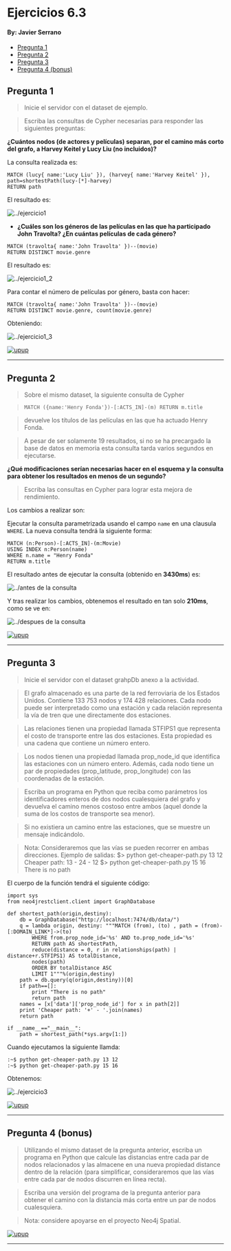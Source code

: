 # Ejercicios 6.3
#### By: Javier Serrano

* [Pregunta 1](#pregunta-1)
* [Pregunta 2](#pregunta-2)
* [Pregunta 3](#pregunta-3)
* [Pregunta 4 (bonus)](#pregunta-4-bonus)

## Pregunta 1 ##

>Inicie el servidor con el dataset de ejemplo.

>Escriba las consultas de Cypher necesarias para responder las siguientes preguntas:

**¿Cuántos nodos (de actores y películas) separan, por el camino más corto del grafo, a Harvey Keitel y Lucy Liu (no incluidos)?**

La consulta realizada es:

```
MATCH (lucy{ name:'Lucy Liu' }), (harvey{ name:'Harvey Keitel' }), path=shortestPath(lucy-[*]-harvey)
RETURN path
```
El resultado es:

![../ejercicio1](ejercicio1.png)

* **¿Cuáles son los géneros de las películas en las que ha participado John Travolta? ¿En cuántas películas de cada género?**

```
MATCH (travolta{ name:'John Travolta' })--(movie)
RETURN DISTINCT movie.genre
```

El resultado es:

![../ejercicio1_2](ejercicio1_2.png)

Para contar el número de películas por género, basta con hacer:

```
MATCH (travolta{ name:'John Travolta' })--(movie)
RETURN DISTINCT movie.genre, count(movie.genre)
```

Obteniendo:

![../ejercicio1_3](ejercicio1_3.png)

[![up](./SVG/up.svg)up](#ejercicios-63)<hr/>

## Pregunta 2 ##

>Sobre el mismo dataset, la siguiente consulta de Cypher

>`MATCH ({name:'Henry Fonda'})-[:ACTS_IN]-(m) RETURN m.title`

>devuelve los títulos de las películas en las que ha actuado Henry Fonda.

>A pesar de ser solamente 19 resultados, si no se ha precargado la base de datos en memoria esta consulta tarda varios segundos en ejecutarse.

**¿Qué modificaciones serían necesarias hacer en el esquema y la consulta para obtener los resultados en menos de un segundo?**

>Escriba las consultas en Cypher para lograr esta mejora de rendimiento.

Los cambios a realizar son:

Ejecutar la consulta parametrizada usando el campo `name` en una clausula `WHERE`. La nueva consulta tendrá la siguiente forma:
```
MATCH (n:Person)-[:ACTS_IN]-(m:Movie)
USING INDEX n:Person(name)
WHERE n.name = "Henry Fonda"
RETURN m.title
```
El resultado antes de ejecutar la consulta (obtenido en **3430ms**) es:

![../antes de la consulta](ejercicio2_before.png)

Y tras realizar los cambios, obtenemos el resultado en tan solo **210ms**, como se ve en:

![../despues de la consulta](ejercicio2_after.png)

[![up](./SVG/up.svg)up](#ejercicios-63)<hr/>

## Pregunta 3 ##

>Inicie el servidor con el dataset grahpDb anexo a la actividad.

>El grafo almacenado es una parte de la red ferroviaria de los Estados Unidos. Contiene 133 753 nodos y 174 428 relaciones. Cada nodo puede ser interpretado como una estación y cada relación representa la vía de tren que une directamente dos estaciones.

>Las relaciones tienen una propiedad llamada STFIPS1 que representa el costo de transporte entre las dos estaciones. Esta propiedad es una cadena que contiene un número entero.

>Los nodos tienen una propiedad llamada prop_node_id que identifica las estaciones con un número entero. Además, cada nodo tiene un par de propiedades (prop_latitude, prop_longitude) con las coordenadas de la estación.

>Escriba un programa en Python que reciba como parámetros los identificadores enteros de dos nodos cualesquiera del grafo y devuelva el camino menos costoso entre ambos (aquel donde la suma de los costos de transporte sea menor).

>Si no existiera un camino entre las estaciones, que se muestre un mensaje indicándolo.

>Nota: Consideraremos que las vías se pueden recorrer en ambas direcciones.
Ejemplo de salidas:
$> python get-cheaper-path.py 13 12
Cheaper path: 13 - 24 - 12
$> python get-cheaper-path.py 15 16
There is no path

El cuerpo de la función tendrá el siguiente código:

```{python}
import sys
from neo4jrestclient.client import GraphDatabase

def shortest_path(origin,destiny):
    db = GraphDatabase("http://localhost:7474/db/data/")
    q = lambda origin, destiny: """MATCH (from), (to) , path = (from)-[:DOMAIN_LINK*]->(to)
        WHERE from.prop_node_id='%s' AND to.prop_node_id='%s'
        RETURN path AS shortestPath,
        reduce(distance = 0, r in relationships(path) | distance+r.STFIPS1) AS totalDistance,
        nodes(path)
        ORDER BY totalDistance ASC
        LIMIT 1"""%(origin,destiny)
    path = db.query(q(origin,destiny))[0]
    if path==[]:
        print "There is no path"
        return path
    names = [x['data']['prop_node_id'] for x in path[2]]
    print 'Cheaper path: '+' - '.join(names)
    return path
    
if __name__=="__main__":
    path = shortest_path(*sys.argv[1:])
```

Cuando ejecutamos la siguiente llamda:

```
:~$ python get-cheaper-path.py 13 12
:~$ python get-cheaper-path.py 15 16
```

Obtenemos:

![../ejercicio3](ejercicio3.png)

[![up](./SVG/up.svg)up](#ejercicios-63)<hr/>

## Pregunta 4 (bonus) ##

>Utilizando el mismo dataset de la pregunta anterior, escriba un programa en Python que calcule las distancias entre cada par de nodos relacionados y las almacene en una nueva propiedad distance dentro de la relación (para simplificar, consideraremos que las vías entre cada par de nodos discurren en línea recta).

>Escriba una versión del programa de la pregunta anterior para obtener el camino con la distancia más corta entre un par de nodos cualesquiera.

>Nota: considere apoyarse en el proyecto Neo4j Spatial.

[![up](./SVG/up.svg)up](#ejercicios-63)<hr/>